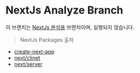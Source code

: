 # NextJs Analyze Branch

이 브랜치는 [NextJs 분석용](https://github.com/vercel/next.js/tree/canary/packages) 브랜치이며, 실행되지 않습니다.

> NextJs Packages 출처

- [create-next-app](https://github.com/vercel/next.js/tree/canary/packages/create-next-app)
- [next/clinet](https://github.com/vercel/next.js/tree/canary/packages/next/client)
- [next/server](https://github.com/vercel/next.js/tree/canary/packages/next/server)
